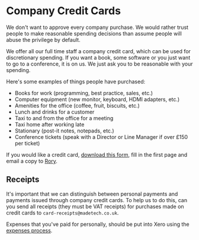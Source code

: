 # Company Credit Cards

We don't want to approve every company purchase. We would rather trust people to make reasonable spending decisions than assume people will abuse the privilege by default.

We offer all our full time staff a company credit card, which can be used for discretionary spending. If you want a book, some software or you just want to go to a conference, it is on us. We just ask you to be reasonable with your spending.

Here's some examples of things people have purchased:

- Books for work (programming, best practice, sales, etc.)
- Computer equipment (new monitor, keyboard, HDMI adapters, etc.)
- Amenities for the office (coffee, fruit, biscuits, etc.)
- Lunch and drinks for a customer
- Taxi to and from the office for a meeting
- Taxi home after working late
- Stationary (post-it notes, notepads, etc.)
- Conference tickets (speak with a Director or Line Manager if over £150 per ticket)

If you would like a credit card, [download this form](https://drive.google.com/file/d/0B7Zb_9JeCVRkRUlFQWdEVmpEWlE/view?usp=sharing), fill in the first page and email a copy to [Rory](mailto:rory@madetech.com).

## Receipts

It's important that we can distinguish between personal payments and payments issued through company credit cards. To help us to do this, can you send all receipts (they must be VAT receipts) for purchases made on credit cards to `card-receipts@madetech.co.uk`.

Expenses that you've paid for personally, should be put into Xero using the [expenses process](../guides/compensation/expenses.md).
